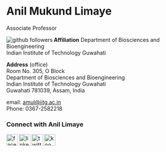 # Anil Mukund Limaye
Associate Professor

[<img align="left" alt="github followers" src="https://img.shields.io/github/followers/molendolab?style=social" />][github]


**Affiliation**
Department of Biosciences and Bioengineering</br>
Indian Institute of Technology Guwahati

**Address** (office)</br>
Room No. 305, O Block</br>
Department of Biosciences and Bioengineering</br>
Indian Institute of Technology Guwahati</br>
Guwahati 781039, Assam, India

email: amul@iitg.ac.in</br>
Phone: 0367-2582218

### Connect with Anil Limaye

[<img align="left" alt="facebook link" width="30px" src="https://cdn-icons.flaticon.com/png/512/2504/premium/2504903.png?token=exp=1635914035~hmac=6a1bf83aab3f9c5a565a782df910c0c2" />][facebook]
[<img align="left" alt="linkedin link" width="30px" src="https://cdn-icons.flaticon.com/png/512/2504/premium/2504923.png?token=exp=1635914630~hmac=ca2ceb969aa9daabf7192ada2e2b8e5a" />][linkedin]
[<img align="left" alt="twitter" width="30px" src="https://cdn-icons.flaticon.com/png/512/2504/premium/2504947.png?token=exp=1635915091~hmac=b66c6bd975b8c5b6c1230c5bc4a7ace1" />][twitter]
[<img align="left" alt="koo link" width="30px" src="https://www.kooapp.com/img/logoSolidOutline.png" />][koo]


[github]: https://github.com/molendolab
[facebook]: https://www.facebook.com/limaye.anil/
[linkedin]: https://www.linkedin.com/in/anil-limaye-472a6a52/
[twitter]: https://twitter.com/limaye_mukund
[koo]: https://www.kooapp.com/profile/anillimaye
